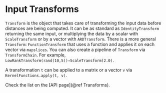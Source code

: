 # Input Transforms

`Transform` is the object that takes care of transforming the input data before distances are being computed. It can be as standard as `IdentityTransform` returning the same input, or multiplying the data by a scalar with `ScaleTransform` or by a vector with `ARDTransform`.
There is a more general `Transform`: `FunctionTransform` that uses a function and applies it on each vector via `mapslices`.
You can also create a pipeline of `Transform` via `TransformChain`. For example, `LowRankTransform(rand(10,5))∘ScaleTransform(2.0)`.

A transformation `t` can be applied to a matrix or a vector `v` via `KernelFunctions.apply(t, v)`.

Check the list on the [API page](@ref Transforms).
